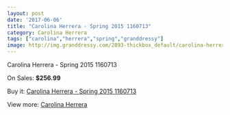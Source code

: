 ```yaml
---
layout: post
date: '2017-06-06'
title: "Carolina Herrera - Spring 2015 1160713"
category: Carolina Herrera
tags: ["carolina","herrera","spring","granddressy"]
image: http://img.granddressy.com/2893-thickbox_default/carolina-herrera-spring-2015-1160713.jpg
---
```

Carolina Herrera - Spring 2015 1160713

On Sales: **$256.99**
<a href="https://www.granddressy.com/en/carolina-herrera/2403-carolina-herrera-spring-2015-1160713.html"><amp-img layout="responsive" width="600" height="600" src="//img.granddressy.com/2893-thickbox_default/carolina-herrera-spring-2015-1160713.jpg" alt="Carolina Herrera - Spring 2015 1160713 0" /></a>

Buy it: [Carolina Herrera - Spring 2015 1160713](https://www.granddressy.com/en/carolina-herrera/2403-carolina-herrera-spring-2015-1160713.html "Carolina Herrera - Spring 2015 1160713")

View more: [Carolina Herrera](https://www.granddressy.com/en/109-carolina-herrera "Carolina Herrera")